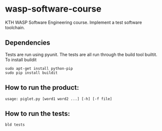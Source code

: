 # wasp-software-course
KTH WASP Software Engineering course. Implement a test software toolchain. 

## Dependencies
Tests are run using pyunit. 
The tests are all run through the build tool builtit. 
To install buildit 
```
sudo apt-get install python-pip
sudo pip install buildit
```
## How to run the product:
```
usage: piglet.py [word1 word2 ...] [-h] [-f file]
```
## How to run the tests:
```
bld tests
```

